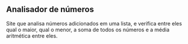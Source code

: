 ## Analisador de números ## 
Site que analisa números adicionados em uma lista, e verifica entre eles qual o maior, qual o menor, a soma de todos os números e a média aritmética entre eles.
